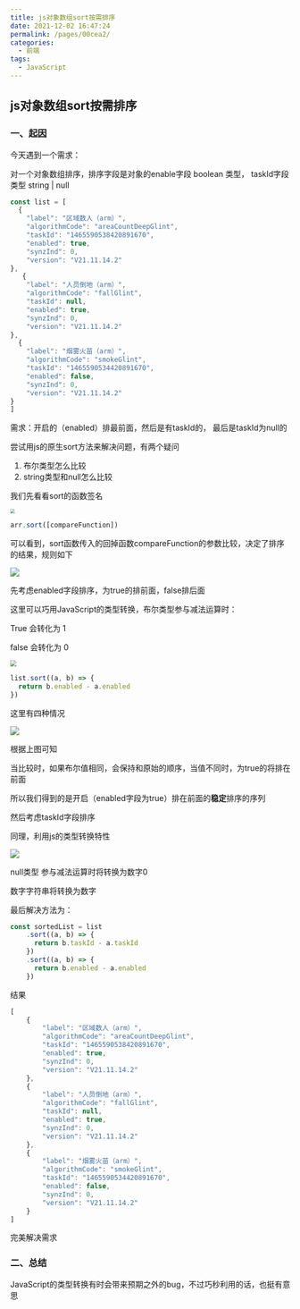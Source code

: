 ```yaml
---
title: js对象数组sort按需排序
date: 2021-12-02 16:47:24
permalink: /pages/00cea2/
categories:
  - 前端
tags:
  - JavaScript
---
```



## js对象数组sort按需排序

### 一、起因

今天遇到一个需求：

对一个对象数组排序，排序字段是对象的enable字段 boolean 类型，   taskId字段 类型 string | null

```js
const list = [
  {
    "label": "区域数人（arm）",
    "algorithmCode": "areaCountDeepGlint",
    "taskId": "1465590538420891670",
    "enabled": true,
    "synzInd": 0,
    "version": "V21.11.14.2"
},
   {
    "label": "人员倒地（arm）",
    "algorithmCode": "fallGlint",
    "taskId": null,
    "enabled": true,
    "synzInd": 0,
    "version": "V21.11.14.2"
},
  {
    "label": "烟雾火苗（arm）",
    "algorithmCode": "smokeGlint",
    "taskId": "1465590534420891670",
    "enabled": false,
    "synzInd": 0,
    "version": "V21.11.14.2"
}
]
```

需求：开启的（enabled）排最前面，然后是有taskId的， 最后是taskId为null的



尝试用js的原生sort方法来解决问题，有两个疑问

1. 布尔类型怎么比较
2. string类型和null怎么比较



我们先看看sort的函数签名

<img src="https://gitee.com/gan_chuan_yin/blog-image/raw/master/img/20211202165950.png" style="zoom:50%;" />



```js
arr.sort([compareFunction])
```



可以看到，sort函数传入的回掉函数compareFunction的参数比较，决定了排序的结果，规则如下

![](https://gitee.com/gan_chuan_yin/blog-image/raw/master/img/20211202165607.png)

先考虑enabled字段排序，为true的排前面，false排后面

这里可以巧用JavaScript的类型转换，布尔类型参与减法运算时：

True 会转化为 1

false 会转化为 0

<img src="https://gitee.com/gan_chuan_yin/blog-image/raw/master/img/20211202170957.png" style="zoom:67%;" />



```js
list.sort((a, b) => {
  return b.enabled - a.enabled
})

```

这里有四种情况

![](https://gitee.com/gan_chuan_yin/blog-image/raw/master/img/20211202171401.png)

根据上图可知

当比较时，如果布尔值相同，会保持和原始的顺序，当值不同时，为true的将排在前面

所以我们得到的是开启（enabled字段为true）排在前面的**稳定**排序的序列



然后考虑taskId字段排序

同理，利用js的类型转换特性

![](https://gitee.com/gan_chuan_yin/blog-image/raw/master/img/20211202172002.png)

null类型 参与减法运算时将转换为数字0

数字字符串将转换为数字



最后解决方法为：

```js
const sortedList = list
    .sort((a, b) => {
      return b.taskId - a.taskId
    })
    .sort((a, b) => {
      return b.enabled - a.enabled
    })
```

结果

```js
[
    {
        "label": "区域数人（arm）",
        "algorithmCode": "areaCountDeepGlint",
        "taskId": "1465590538420891670",
        "enabled": true,
        "synzInd": 0,
        "version": "V21.11.14.2"
    },
    {
        "label": "人员倒地（arm）",
        "algorithmCode": "fallGlint",
        "taskId": null,
        "enabled": true,
        "synzInd": 0,
        "version": "V21.11.14.2"
    },
    {
        "label": "烟雾火苗（arm）",
        "algorithmCode": "smokeGlint",
        "taskId": "1465590534420891670",
        "enabled": false,
        "synzInd": 0,
        "version": "V21.11.14.2"
    }
]
```

完美解决需求



### 二、总结

JavaScript的类型转换有时会带来预期之外的bug，不过巧秒利用的话，也挺有意思